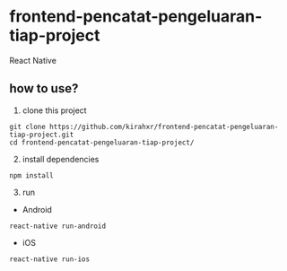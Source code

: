# frontend-pencatat-pengeluaran-tiap-project
React Native
## how to use?
1. clone this project
```
git clone https://github.com/kirahxr/frontend-pencatat-pengeluaran-tiap-project.git
cd frontend-pencatat-pengeluaran-tiap-project/
```
2. install dependencies
```
npm install
```
3. run
- Android
```
react-native run-android
```
- iOS
```
react-native run-ios
```
